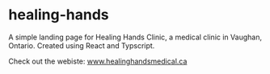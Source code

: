 # healing-hands

A simple landing page for Healing Hands Clinic, a medical clinic in Vaughan, Ontario. Created using React and Typscript.

Check out the webiste: www.healinghandsmedical.ca
